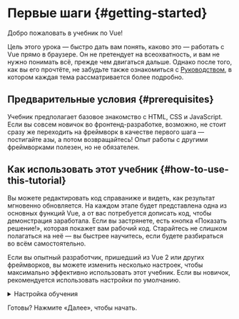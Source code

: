 # Первые шаги {#getting-started}

Добро пожаловать в учебник по Vue!

Цель этого урока — быстро дать вам понять, каково это — работать с Vue прямо в браузере. Он не претендует на всеохватность, и вам не нужно понимать всё, прежде чем двигаться дальше. Однако после того, как вы его прочтёте, не забудьте также ознакомиться с <a target="_blank" href="/guide/introduction.html">Руководством</a>, в котором каждая тема рассматривается более подробно.

## Предварительные условия {#prerequisites}

Учебник предполагает базовое знакомство с HTML, CSS и JavaScript. Если вы совсем новичок во фронтенд-разработке, возможно, не стоит сразу же переходить на фреймворк в качестве первого шага — постигайте азы, а потом возвращайтесь! Опыт работы с другими фреймворками полезен, но не обязателен.

## Как использовать этот учебник {#how-to-use-this-tutorial}

Вы можете редактировать код <span class="wide">справа</span><span class="narrow">ниже</span> и видеть, как результат мгновенно обновляется. На каждом этапе будет представлена одна из основных функций Vue, а от вас потребуется дописать код, чтобы демонстрация заработала. Если вы застрянете, есть кнопка «Показать решение!», которая покажет вам рабочий код. Старайтесь не слишком полагаться на неё — вы быстрее научитесь, если будете разбираться во всём самостоятельно.

Если вы опытный разработчик, пришедший из Vue 2 или других фреймворков, вы можете изменить несколько настроек, чтобы максимально эффективно использовать этот учебник. Если вы новичок, рекомендуется использовать настройки по умолчанию.

<details>
<summary>Настройка обучения</summary>

- Vue предлагает два стиля API: Options API и Composition API. Этот учебник рассчитан на оба варианта — вы можете выбрать предпочтительный стиль с помощью переключателей в блоке **Стиль API** в верхней части страницы. <a target="_blank" href="/guide/introduction.html#api-styles">Узнайте больше о стилях API</a>.

- Вы также можете переключаться между SFC-режимом и HTML-режимом. В первом случае будут отображаться примеры кода в <a target="_blank" href="/guide/introduction.html#single-file-components">формате однофайлового компонента</a> (SFC — Single-File Component), который применяется большинством разработчиков при работе с Vue с использованием системы сборки. HTML-режим отображает примеры кода с использованием Vue без системы сборки.

<div class="html">

:::tip Совет
Если вы собираетесь использовать HTML-режим без этапа сборки в своих приложениях, убедитесь, что вы либо изменили импорт на:

```js
import { ... } from 'vue/dist/vue.esm-bundler.js'
```

внутри ваших скриптов, либо настроили ваш инструмент сборки на соответствующее разрешение `vue`. Образец конфигурации для [Vite](https://dragomano.github.io/vite-docs/):

```js
// vite.config.js
export default {
  resolve: {
    alias: {
      vue: 'vue/dist/vue.esm-bundler.js'
    }
  }
}
```

Дополнительную информацию см. в соответствующем [разделе руководства по инструментарию](/guide/scaling-up/tooling.html#note-on-in-browser-template-compilation).
:::

</div>

</details>

Готовы? Нажмите «Далее», чтобы начать.
